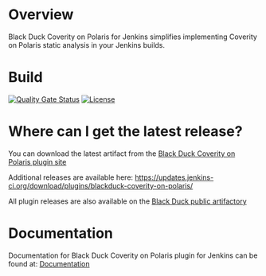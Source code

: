 # Overview
Black Duck Coverity on Polaris for Jenkins simplifies implementing Coverity on Polaris static analysis in your Jenkins builds.

# Build
[![Quality Gate Status](https://sonarcloud.io/api/project_badges/measure?project=org.jenkins-ci.plugins%3Asynopsys-polaris&metric=alert_status)](https://sonarcloud.io/dashboard?id=org.jenkins-ci.plugins%3Asynopsys-polaris)
[![License](https://img.shields.io/badge/License-Apache%202.0-blue.svg)](https://opensource.org/licenses/Apache-2.0)

# Where can I get the latest release?
You can download the latest artifact from the [Black Duck Coverity on Polaris plugin site](https://plugins.jenkins.io/blackduck-coverity-on-polaris/)

Additional releases are available here: https://updates.jenkins-ci.org/download/plugins/blackduck-coverity-on-polaris/

All plugin releases are also available on the [Black Duck public artifactory](https://sig-repo.synopsys.com/webapp/#/artifacts/browse/tree/General/bds-integrations-release/org/jenkins-ci/plugins/synopsys-polaris)

# Documentation
Documentation for Black Duck Coverity on Polaris plugin for Jenkins can be found at: [Documentation](https://documentation.blackduck.com/bundle/ci-integrations/page/topics/c_pol-plugin-jenkins-overivew.html)
